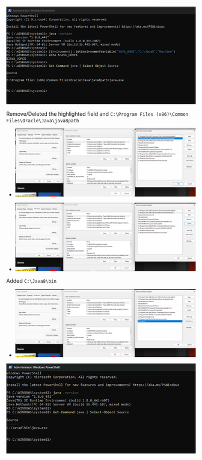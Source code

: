 





![alt text](image.png)

Remove/Deleted the highlighted field and `C:\Program Files (x86)\Common Files\Oracle\Java\java8path`

- ![alt text](image-1.png)

- ![alt text](image-2.png)

Added `C:\Java8\bin`

- ![alt text](image-3.png)



![alt text](image-4.png)







